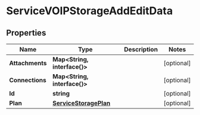 

# ServiceVOIPStorageAddEditData


## Properties

| Name | Type | Description | Notes |
|------------ | ------------- | ------------- | -------------|
|**Attachments** | **Map&lt;String, interface{}&gt;** |  |  [optional] |
|**Connections** | **Map&lt;String, interface{}&gt;** |  |  [optional] |
|**Id** | **string** |  |  [optional] |
|**Plan** | [**ServiceStoragePlan**](ServiceStoragePlan.md) |  |  [optional] |




